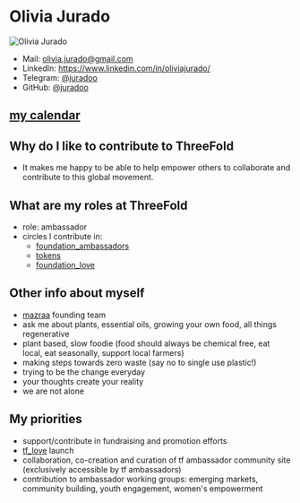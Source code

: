 # Olivia Jurado

![Olivia Jurado](https://media.licdn.com/dms/image/C4D03AQHS6-Z7Xp2wGA/profile-displayphoto-shrink_200_200/0?e=1537401600&v=beta&t=HqCza43nNaLP8yH7j4ejqXBXQ5d5Mudpbx8u8mR6-Ro)

- Mail: [olivia.jurado@gmail.com](mailto:olivia.jurado@gmail.com)
- LinkedIn: https://www.linkedin.com/in/oliviajurado/
- Telegram: [@juradoo](https://t.me/juradoo)
- GitHub: [@juradoo](https://github.com/juradoo)


## [my calendar](https://calendar.google.com/calendar/b/4/r?tab=mc)


## Why do I like to contribute to ThreeFold

- It makes me happy to be able to help empower others to collaborate and contribute to this global movement.


## What are my roles at ThreeFold

- role: ambassador
- circles I contribute in: 
    - [foundation_ambassadors](foundation_ambassadors.md)
    - [tokens](tokens/tokens.md)
    - [foundation_love](foundation_love.md)

## Other info about myself

- [mazraa](Mazraa.md) founding team 
- ask me about plants, essential oils, growing your own food, all things regenerative
- plant based, slow foodie (food should always be chemical free, eat local, eat seasonally, support local farmers)
- making steps towards zero waste (say no to single use plastic!)
- trying to be the change everyday
- your thoughts create your reality
- we are not alone


## My priorities 

- support/contribute in fundraising and promotion efforts
- [tf_love](foundation/foundation_love.md) launch 
- collaboration, co-creation and curation of tf ambassador community site (exclusively accessible by tf ambassadors)
- contribution to ambassador working groups: emerging markets, community building, youth engagement, women's empowerment

